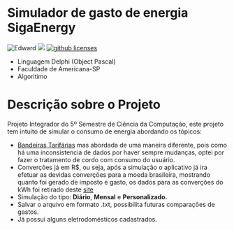 # Simulador de gasto de energia **SigaEnergy**
![Edward](https://img.shields.io/badge/FAM-Edward-blue.svg)      ![](https://img.shields.io/badge/Projeto_Integrador-Algoritimos-red.svg)      [![github licenses][License-badge]][License]
  * Linguagem Delphi (Object Pascal)
  * Faculdade de Americana-SP
  * Algoritimo

# Descrição sobre o Projeto
Projeto Integrador do 5º Semestre de Ciência da Computação, este projeto tem intuito de simular o consumo de energia abordando os tópicos:
 - [Bandeiras Tarifárias](http://www.aneel.gov.br/tarifas-consumidores/-/asset_publisher/e2INtBH4EC4e/content/bandeira-tarifaria/654800) mas abordada de uma maneira diferente, pois como há uma inconsistencia de dados por haver sempre mudanças, optei por fazer o tratamento de cordo com consumo do usuário.
 - Converções já em R$, ou seja, após a simulação o aplicativo já ira efetuar as devidas converções para a moeda brasileira, mostrando quanto foi gerado de imposto e gasto, os dados para as converções do kWh foi retirado deste [site](https://www.eficienciamaxima.com.br/como-calcular-o-consumo-de-energia-eletrica/)
 - Simulação do tipo: **Diário**, **Mensal** e **Personalizado.**
 - Salvar o arquivo em formato .txt, possibilita futuras comparações de gastos.
 - Já possui alguns eletrodomésticos cadastrados.
 
 
[License-badge]: https://img.shields.io/github/license/Edwardpg/SigaEnergy.svg
[License]: https://opensource.org/licenses/MIT
 
